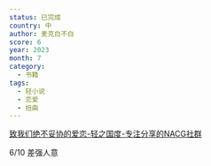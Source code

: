 ```yaml
---
status: 已完成
country: 中
author: 麦克白不白
score: 6
year: 2023
month: 7
category:
  - 书籍
tags:
  - 轻小说
  - 恋爱
  - 扭曲
---
```

[致我们绝不妥协的爱恋-轻之国度-专注分享的NACG社群](https://www.lightnovel.fun/cn/series/4201)

6/10 差强人意
